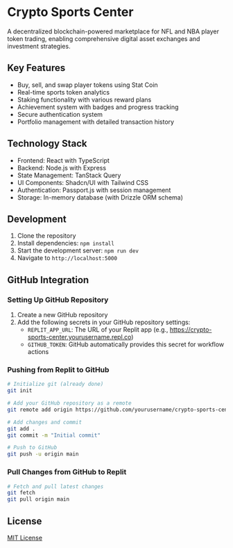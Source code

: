 # Crypto Sports Center

A decentralized blockchain-powered marketplace for NFL and NBA player token trading, enabling comprehensive digital asset exchanges and investment strategies.

## Key Features

- Buy, sell, and swap player tokens using Stat Coin
- Real-time sports token analytics
- Staking functionality with various reward plans
- Achievement system with badges and progress tracking
- Secure authentication system
- Portfolio management with detailed transaction history

## Technology Stack

- Frontend: React with TypeScript
- Backend: Node.js with Express
- State Management: TanStack Query
- UI Components: Shadcn/UI with Tailwind CSS
- Authentication: Passport.js with session management
- Storage: In-memory database (with Drizzle ORM schema)

## Development

1. Clone the repository
2. Install dependencies: `npm install`
3. Start the development server: `npm run dev`
4. Navigate to `http://localhost:5000`

## GitHub Integration

### Setting Up GitHub Repository

1. Create a new GitHub repository
2. Add the following secrets in your GitHub repository settings:
   - `REPLIT_APP_URL`: The URL of your Replit app (e.g., https://crypto-sports-center.yourusername.repl.co)
   - `GITHUB_TOKEN`: GitHub automatically provides this secret for workflow actions

### Pushing from Replit to GitHub

```bash
# Initialize git (already done)
git init

# Add your GitHub repository as a remote
git remote add origin https://github.com/yourusername/crypto-sports-center.git

# Add changes and commit
git add .
git commit -m "Initial commit"

# Push to GitHub
git push -u origin main
```

### Pull Changes from GitHub to Replit

```bash
# Fetch and pull latest changes
git fetch
git pull origin main
```

## License

[MIT License](LICENSE)